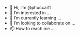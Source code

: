 - 👋 Hi, I’m @phuccarft
- 👀 I’m interested in ...
- 🌱 I’m currently learning ...
- 💞️ I’m looking to collaborate on ...
- 📫 How to reach me ...

<!---
phuccarft/phuccarft is a ✨ special ✨ repository because its `README.md` (this file) appears on your GitHub profile.
You can click the Preview link to take a look at your changes.
--->
